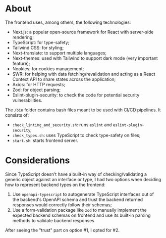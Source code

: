 # About

The frontend uses, among others, the following technologies:
- Next.js: a popular open-source framework for React with server-side rendering;
- TypeScript: for type-safety;
- Tailwind CSS: for styling;
- Next-translate: to support multiple languages;
- Next-themes: used with Tailwind to support dark mode (very important feature);
- Nookies: for cookies management;
- SWR: for helping with data fetching/revalidation and acting as a React Context API to share states across the application;
- Axios: for HTTP requests;
- Zod: for object parsing;
- Eslint-plugin-security: to check the code for potential security vulnerabilities.

The `/bin` folder contains bash files meant to be used with CI/CD pipelines. It consists of:
- `check_linting_and_security.sh`: runs `eslint` and `eslint-plugin-security`;
- `check_types.sh`: uses TypeScript to check type-safety on files;
- `start.sh`: starts frontend server.

# Considerations

Since TypeScript doesn't have a built-in way of checking/validating a generic object against an interface or type, I had two options when deciding how to represent backend types on the frontend:
1. Use `openapi-typescript` to autogenerate TypeScript interfaces out of the backend's OpenAPI schema and trust the backend returned responses would correctly follow their schemas;
2. Use a form-validation package like `zod` to manually implement the expected backend schemas on frontend and use its built-in parsing methods to validate backend responses.

After seeing the "trust" part on option #1, I opted for #2.
